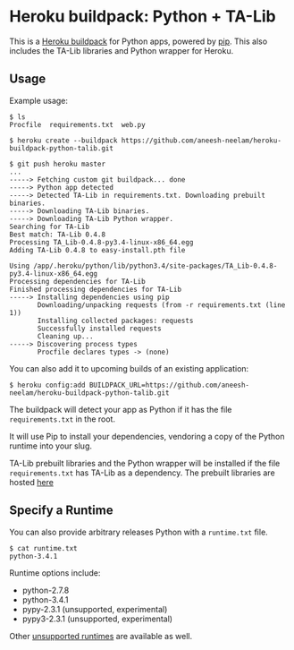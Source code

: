 Heroku buildpack: Python + TA-Lib
=================================

This is a [Heroku buildpack](http://devcenter.heroku.com/articles/buildpacks) for Python apps, powered by [pip](http://www.pip-installer.org/). This also includes the TA-Lib libraries and Python wrapper for Heroku. 


Usage
-----

Example usage:

    $ ls
    Procfile  requirements.txt  web.py

    $ heroku create --buildpack https://github.com/aneesh-neelam/heroku-buildpack-python-talib.git

    $ git push heroku master
    ...
    -----> Fetching custom git buildpack... done
    -----> Python app detected
    -----> Detected TA-Lib in requirements.txt. Downloading prebuilt binaries.
    -----> Downloading TA-Lib binaries.
    -----> Downloading TA-Lib Python wrapper.
    Searching for TA-Lib
    Best match: TA-Lib 0.4.8
    Processing TA_Lib-0.4.8-py3.4-linux-x86_64.egg
    Adding TA-Lib 0.4.8 to easy-install.pth file

    Using /app/.heroku/python/lib/python3.4/site-packages/TA_Lib-0.4.8-py3.4-linux-x86_64.egg
    Processing dependencies for TA-Lib
    Finished processing dependencies for TA-Lib
    -----> Installing dependencies using pip
           Downloading/unpacking requests (from -r requirements.txt (line 1))
           Installing collected packages: requests
           Successfully installed requests
           Cleaning up...
    -----> Discovering process types
           Procfile declares types -> (none)

You can also add it to upcoming builds of an existing application:

    $ heroku config:add BUILDPACK_URL=https://github.com/aneesh-neelam/heroku-buildpack-python-talib.git

The buildpack will detect your app as Python if it has the file `requirements.txt` in the root.

It will use Pip to install your dependencies, vendoring a copy of the Python runtime into your slug.

TA-Lib prebuilt libraries and the Python wrapper will be installed if the file `requirements.txt` has TA-Lib as a dependency. The prebuilt libraries are hosted [here](https://github.com/aneesh-neelam/talib-binaries)

Specify a Runtime
-----------------

You can also provide arbitrary releases Python with a `runtime.txt` file.

    $ cat runtime.txt
    python-3.4.1

Runtime options include:

- python-2.7.8
- python-3.4.1
- pypy-2.3.1 (unsupported, experimental)
- pypy3-2.3.1 (unsupported, experimental)

Other [unsupported runtimes](https://github.com/heroku/heroku-buildpack-python/tree/master/builds/runtimes) are available as well.
